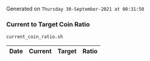 Generated on `Thursday 30-September-2021 at 00:31:50`

### Current to Target Coin Ratio
`current_coin_ratio.sh`

Date|Current|Target|Ratio
---|---|---|---
